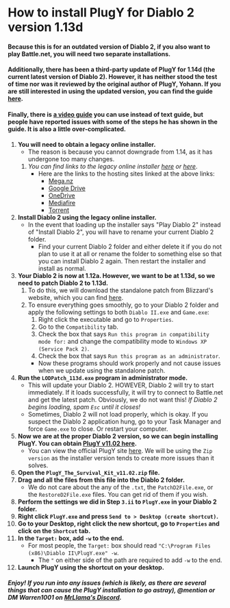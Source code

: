 # How to install PlugY for Diablo 2 version 1.13d


#### Because this is for an outdated version of Diablo 2, if you also want to play Battle.net, you will need two separate installations.

#### Additionally, there has been a third-party update of PlugY for 1.14d (the current latest version of Diablo 2). However, it has neither stood the test of time nor was it reviewed by the original author of PlugY, Yohann. If you are still interested in using the updated version, you can find the guide [here](https://github.com/Warren1001/MrLlamaSCStreamInfo/blob/master/PlugY1.14InstallGuide.md).

#### Finally, there is [a video guide](https://www.youtube.com/watch?v=czO1LYKytG8) you can use instead of text guide, but people have reported issues with some of the steps he has shown in the guide. It is also a little over-complicated.


1. **You will need to obtain a legacy online installer.**
	- The reason is because you cannot downgrade from 1.14, as it has undergone too many changes.
	1. *You can find links to the legacy online installer [here](https://www.reddit.com/r/pathofdiablo/comments/4b48oz/how_to_download_and_install_version_113/d160fdh/) or [here](https://www.reddit.com/r/slashdiablo/wiki/index/setup)*.
		- Here are the links to the hosting sites linked at the above links:
			- [Mega.nz](https://mega.nz/#!e9thyD6A!ExGJuZUtvRJ2c8DrxSL0ihCouh-ARbdVxODXIqVt3dc)
			- [Google Drive](https://drive.google.com/file/d/0BwtmRlAuN2x8X2FoWmhoR2pWQ2s/view)
			- [OneDrive](https://onedrive.live.com/redir?resid=C9512C8BBA34920C!1795&authkey=!AHKYNghIssoWWVs&ithint=file%2czip)
			- [Mediafire](http://www.mediafire.com/file/51r3c5s6hezsruz/DiabloII_113c_Installer.zip/file)
			- [Torrent](https://cdn.discordapp.com/attachments/157962768534863872/160784109642186753/DiabloII_113c_Installer.zip.torrent)
2. **Install Diablo 2 using the legacy online installer.**
	- In the event that loading up the installer says "Play Diablo 2" instead of "Install Diablo 2", you will have to rename your current Diablo 2 folder.
		- Find your current Diablo 2 folder and either delete it if you do not plan to use it at all or rename the folder to something else so that you can install Diablo 2 again. Then restart the installer and install as normal.
3. **Your Diablo 2 is now at 1.12a. However, we want to be at 1.13d, so we need to patch Diablo 2 to 1.13d.**
	1. To do this, we will download the standalone patch from Blizzard's website, which you can find [here](http://ftp.blizzard.com/pub/diablo2exp/patches/PC/LODPatch_113d.exe).
	2. To ensure everything goes smoothly, go to your Diablo 2 folder and apply the following settings to both `Diablo II.exe` and `Game.exe`:
		1. Right click the executable and go to `Properties`.
		2. Go to the `Compatibility` tab.
		3. Check the box that says `Run this program in compatibility mode for:` and change the compatibility mode to `Windows XP (Service Pack 2)`.
		4. Check the box that says `Run this program as an administrator`.
		- Now these programs should work properly and not cause issues when we update using the standalone patch.
4. **Run the `LODPatch_113d.exe` program in administrator mode.**
	- This will update your Diablo 2. HOWEVER, Diablo 2 will try to start immediately. If it loads successfully, it will try to connect to Battle.net and get the latest patch. Obviously, we do not want this! *If Diablo 2 begins loading, spam `Esc` until it closes!*
	- Sometimes, Diablo 2 will not load properly, which is okay. If you suspect the Diablo 2 application hung, go to your Task Manager and force `Game.exe` to close. Or restart your computer.
5. **Now we are at the proper Diablo 2 version, so we can begin installing PlugY. You can obtain [PlugY v11.02 here](http://plugy.free.fr/PlugY_The_Survival_Kit_v11.02.zip).**
	- You can view the official PlugY site [here](http://plugy.free.fr/). We will be using the `Zip version` as the installer version tends to create more issues than it solves.
6. **Open the `PlugY_The_Survival_Kit_v11.02.zip` file.**
7. **Drag and all the files from this file into the Diablo 2 folder.**
	- We do not care about the any of the `.txt`, the `PatchD2File.exe`, or the `RestoreD2File.exe` files. You can get rid of them if you wish.
8. **Perform the settings we did in Step `3.ii` to `PlugY.exe` in your Diablo 2 folder.**
9. **Right click `PlugY.exe` and press `Send to > Desktop (create shortcut)`.**
10. **Go to your Desktop, right click the new shortcut, go to `Properties` and click on the `Shortcut` tab.**
11. **In the `Target:` box, add `-w` to the end.**
	- For most people, the `Target:` box should read `"C:\Program Files (x86)\Diablo II\PlugY.exe" -w`.
		- The `"` on either side of the path are required to add `-w` to the end.
12. **Launch PlugY using the shortcut on your desktop.**

##### Enjoy! If you run into any issues (which is likely, as there are several things that can cause the PlugY installation to go astray), @mention or DM Warren1001 on [MrLlama's Discord](https://discord.gg/BePVw9e).	
